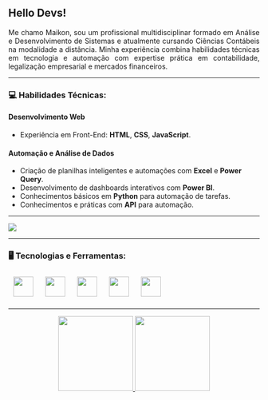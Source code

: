 <img align="right" width="250px" style="margin-top:-20px">

## Hello Devs!
<p align="justify"> 
Me chamo Maikon, sou um profissional multidisciplinar formado em Análise e Desenvolvimento de Sistemas e atualmente cursando Ciências Contábeis na modalidade a distância. Minha experiência combina habilidades técnicas em tecnologia e automação com expertise prática em contabilidade, legalização empresarial e mercados financeiros. 
</p>

---

### 💻 Habilidades Técnicas:

#### **Desenvolvimento Web**  
- Experiência em Front-End: **HTML**, **CSS**, **JavaScript**.  

#### **Automação e Análise de Dados**  
- Criação de planilhas inteligentes e automações com **Excel** e **Power Query**.  
- Desenvolvimento de dashboards interativos com **Power BI**.  
- Conhecimentos básicos em **Python** para automação de tarefas.  
- Conhecimentos e práticas com **API** para automação.

---

<a align="center" href="mailto:mcharles784@gmail.com">
<img align="center" src="https://img.shields.io/badge/Gmail-D14836?style=for-the-badge&logo=gmail&logoColor=white" target="_blank">
</a>

---

### 🖥️ Tecnologias e Ferramentas:  
<p>
<img src="https://cdn.jsdelivr.net/gh/devicons/devicon/icons/html5/html5-original.svg" width="40" height="40" style="margin: 10px;"  /> 
<img src="https://cdn.jsdelivr.net/gh/devicons/devicon/icons/css3/css3-original.svg" width="40" height="40" style="margin: 10px;"  /> 
<img src="https://cdn.jsdelivr.net/gh/devicons/devicon/icons/javascript/javascript-original.svg" width="40" height="40" style="margin: 10px;"  /> 
<img src="https://cdn.jsdelivr.net/gh/devicons/devicon/icons/python/python-original.svg" width="40" height="40" style="margin: 10px;"  /> 
<img src="https://cdn.jsdelivr.net/gh/devicons/devicon/icons/behance/behance-original.svg" width="40" height="40" style="margin: 10px;"  /> 
</p>

---

<p align="center">
<a href="https://github.com/m4ik-crtl">
  <img height="150em" src="https://github-readme-stats-eight-theta.vercel.app/api?username=m4ik-crtl&show_icons=true&theme=dark&include_all_commits=true&count_private=true"/>
  <img height="150em" src="https://github-readme-stats-eight-theta.vercel.app/api/top-langs/?username=m4ik-crtl&layout=compact&langs_count=8&theme=dark"/>
</a>
</p>
